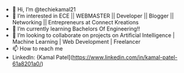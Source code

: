- 👋 Hi, I’m @techiekamal21
- 👀 I’m interested in ECE || WEBMASTER || Developer || Blogger || Networking || Entrepreneurs at Connect Kreations
- 🌱 I’m currently learning Bachelors Of Engineering!!
- 💞️ I’m looking to collaborate on projects on Artificial Intelligence | Machine Learning | Web Development | Freelancer
- 📫 How to reach me 
- Linkedln: {Kamal Patel](https://www.linkedin.com/in/kamal-patel-61a8201a0/)

<!---
techiekamal21/techiekamal21 is a ✨ special ✨ repository because its `README.md` (this file) appears on your GitHub profile.
You can click the Preview link to take a look at your changes.
--->
